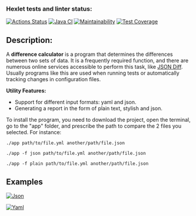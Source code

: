 ### Hexlet tests and linter status:
[![Actions Status](https://github.com/AlexTtkn/java-project-71/workflows/hexlet-check/badge.svg)](https://github.com/AlexTtkn/java-project-71/actions)
[![Java CI](https://github.com/AlexTtkn/java-project-71/actions/workflows/main.yml/badge.svg)](https://github.com/AlexTtkn/java-project-71/actions/workflows/main.yml)
[![Maintainability](https://api.codeclimate.com/v1/badges/5912a40cc4587cf4e195/maintainability)](https://codeclimate.com/github/AlexTtkn/java-project-71/maintainability)
[![Test Coverage](https://api.codeclimate.com/v1/badges/5912a40cc4587cf4e195/test_coverage)](https://codeclimate.com/github/AlexTtkn/java-project-71/test_coverage)

## Description:
A **difference calculator** is a program that determines the differences between two sets of data. 
It is a frequently required function, and there are numerous online services accessible to perform this task, like [JSON Diff](http://www.jsondiff.com/).
Usually programs like this are used when running tests or automatically tracking changes in configuration files.

**Utility Features:**
- Support for different input formats: yaml and json.
- Generating a report in the form of plain text, stylish and json.

To install the program, you need to download the project, open the terminal, go to the "app" folder, and prescribe the path to compare the 2 files you selected.
For instance:

`./app path/to/file.yml another/path/file.json`

`./app -f json path/to/file.yml another/path/file.json`

`./app -f plain path/to/file.yml another/path/file.json`



## Examples
[![Json](https://i.postimg.cc/9Qjp4SwZ/Json.jpg)](https://asciinema.org/a/PK8gaBfYhOH05eqsCjFosQb3F)

[![Yaml](https://i.postimg.cc/g2kxBqf1/Yaml.jpg)](https://asciinema.org/a/c41LkJHRvcMkwbXVdk3u9SdOa)

